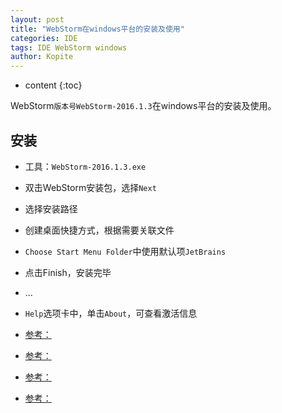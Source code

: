 ```yaml
---
layout: post
title: "WebStorm在windows平台的安装及使用"
categories: IDE
tags: IDE WebStorm windows
author: Kopite
---
```


* content
{:toc}


WebStorm`版本号WebStorm-2016.1.3`在windows平台的安装及使用。



## 安装

* 工具：`WebStorm-2016.1.3.exe`
* 双击WebStorm安装包，选择`Next`
* 选择安装路径
* 创建桌面快捷方式，根据需要关联文件
* `Choose Start Menu Folder`中使用默认项`JetBrains`
* 点击Finish，安装完毕
* ...
* `Help`选项卡中，单击`About`，可查看激活信息

* [参考：](http://blog.csdn.net/soyuone/article/details/73863411)
* [参考：](http://blog.csdn.net/otcyan/article/details/51287782)
* [参考：](http://idea.lanyus.com/)
* [参考：](http://blog.lanyus.com/)
